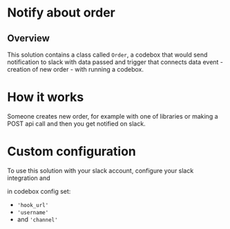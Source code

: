 # Notify about order

## Overview

This solution contains a class called `Order`, a codebox that would send notification to slack with data passed
and trigger that connects data event - creation of new order - with running a codebox.

# How it works

Someone creates new order, for example with one of libraries or making a POST api call and then you get notified
on slack.

# Custom configuration

To use this solution with your slack account, configure your slack integration and 

in codebox config set:

- `'hook_url'`
- `'username'`
- and `'channel'`


